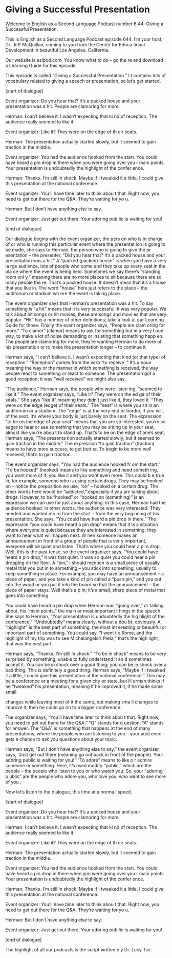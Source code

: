 # Giving a Successful Presentation

Welcome to English as a Second Language Podcast number 6 44: Giving a Successful Presentation.

This is English as a Second Language Podcast episode 644.  I’m your host, Dr. Jeff McQuillan, coming to you from the Center for Educa tional Development in beautiful Los Angeles, California.

Our website is eslpod.com.  You know what to do – go the re and download a Learning Guide for this episode.

This episode is called “Giving a Successful Presentation.”  I t contains lots of vocabulary related to giving a speech or presentation, so let’s get started.

[start of dialogue]

Event organizer:  Do you hear that?  It’s a packed house  and your presentation was a hit.  People are clamoring for more.

Herman:  I can’t believe it.  I wasn’t expecting that ki nd of reception.  The audience really seemed to like it.

Event organizer:  Like it?  They were on the edge of th eir seats.

Herman:  The presentation actually started slowly, but it  seemed to gain traction in the middle.

Event organizer:  You had the audience hooked from the  start.  You could have heard a pin drop in there when you were going over you r main points.  Your presentation is undoubtedly the highlight of the confer ence.

Herman:  Thanks.  I’m still in shock.  Maybe if I tweaked it a little, I could give this presentation at the national conference.

Event organizer:  You’ll have time later to think abou t that.  Right now, you need to get out there for the Q&A.  They’re waiting for yo u.

Herman:  But I don’t have anything else to say.

Event organizer:  Just get out there.  Your adoring pub lic is waiting for you!

 [end of dialogue]

Our dialogue begins with the event organizer, the pers on who is in charge of or who is running this particular event where the presentat ion is going to be made, she says to Herman, the person who is going to give the pr esentation – the presenter, “Did you hear that?  It’s a packed house and your presentation was a hit.”  A “packed (packed) house” is when you have a very la rge audience, lots of people who come and they take up every seat in the pla ce where the event is being held.  Sometimes we say there’s “standing room onl y,” meaning there are no more places to sit because there are so many people the re.  That’s a packed house.  It doesn’t mean that it’s a house that you live in.  The word “house” here just refers to the place – the auditorium or stadium wh ere the event is taking place.

The event organizer says that Herman’s presentation was a  hit.  To say something is “a hit” means that it is very successful; it was very popular.  We talk about hit songs or hit movies; these are songs and movi es that are very popular. “Hit” has a number of other definitions; take a look at  our Learning Guide for those.  Finally the event organizer says, “People are clam oring for more.”  “To clamor” (clamor) means to ask for something but in a very l oud way, to make a lot of noise demanding or insisting that something happ en.  The people are clamoring for more, they’re wanting Herman to do more  of his presentation or to make the presentation longer – to continue it.

Herman says, “I can’t believe it.  I wasn’t expecting that  kind (or that type) of reception.”  “Reception” comes from the verb “to receive .”  It’s a noun meaning the way or the manner in which something is received, the  way people react to something or react to someone.  The presentation got a  good reception; it was “well received” we might also say.

“The audience,” Herman says, the people who were listen ing, “seemed to like it.” The event organizer says, “Like it?  They were on the ed ge of their seats.”  She says “like it” meaning they didn’t just like it, they loved it.  “They were on the edge (edge) of their seats.”  The “seat” is where you sit in  an auditorium or a stadium. The “edge” is at the very end or border, if you will, of the seat.  It’s where your body is just barely on the seat.  The expression “to be on the edge of your seat” means that you are so interested, you’re so eager to hear  or see something that you may be sitting up in your seat, almost like you’re abou t to stand up.  That’s to be on the edge of one’s seat.  Herman says, “The presenta tion actually started slowly, but it seemed to gain traction in the middle.”  The expression “to gain traction” (traction) means to have more success, to get bett er.  To begin to be more well received, that’s to gain traction.

 The event organizer says, “You had the audience hooked fr om the start.”  “To be hooked” (hooked) means to like something and need someth ing, you want more of it; you like it and you want even more.  This could b e true in, for example, someone who is using certain drugs.  They may be hooked on – notice the preposition we use, “on” – hooked on a certain drug.  The other words here would be “addicted,” especially if you are talking about drugs.  However, to be “hooked” or “hooked on (something)” is an expression we can use for just about anything.  In this case, Herman had the audience hooked; in other words, the audience was very interested.  They needed and wanted mo re from the start – from the very beginning of his presentation.  She says, “You could have heard a pin drop in there.”  The expression “you could have heard  a pin drop” means that it is a situation where everyone is quiet because they are  interested in something; they want to hear what will happen next.  W hen someone makes an announcement in front of a group of people that is ver y important, everyone will be quiet and listen.  That’s where you could hear a pi n drop.  Well, this is the past tense, so the event organizer says, “You could have heard a  pin drop,” it was that quiet.  It was so quiet you could hear a pin dropping  on the floor.  A “pin,” I should mention is a small piece of usually metal that you put in to something – you stick into something, usually to keep something in place.  For example, you may have an announcement – a piece of paper, and you take a kind of pin called a “push pin,” and you put into the wood or you put it into the board so that the announcement – the piece of paper stays.  Well that’s a p in; it’s a small, sharp piece of metal that goes into something.

You could have heard a pin drop when Herman was “going  over,” or talking about, his “main points,” the main or most important t hings in the speech.  She says to Herman, “Your presentation is undoubtedly the hig hlight of the conference.”  “Undoubtedly” means clearly, without a dou bt, obviously.  A “highlight” is the best part of something, the most int eresting or beautiful or important part of something.  You could say, “I went t o Rome, and the highlight of my trip was to see Michelangelo’s Pietà,” that’s the high light, that was the best part.

Herman says, “Thanks.  I’m still in shock.”  “To be in shock”  means to be very surprised by something, unable to fully understand it an d sometimes accept it. You can be in shock over a good thing; you can be in shock over a bad thing. This is definitely a good thing.  Herman says, “Maybe if I  tweaked it a little, I could give this presentation at the national conference.”   This may be a conference or a meeting for a given city or state, but H erman thinks if he “tweaked” his presentation, meaning if he improved it, if he made some small

 changes while leaving most of it the same, but making sma ll changes to improve it, then he could go on to a bigger conference.

The organizer says, “You’ll have time later to think abou t that.  Right now, you need to get out there for the Q&A.”  “Q” stands for q uestion; “A” stands for answer.  The “Q&A” is something that happens at the end  of many presentations, where the people who are listening to you – your audi ence – gets a chance to ask you questions about your topic.

Herman says, “But I don’t have anything else to say.”  the event organizer says, “Just get out there (meaning go out back in front of the people).  Your adoring public is waiting for you!”  “To adore” means to like o r admire someone or something.  Here, it’s used modify “public,” which are the people – the people who listen to you or who watch you.  So, your “adoring p ublic” are the people who adore you, who love you, who want to see more of you .

Now let’s listen to the dialogue, this time at a norma l speed.

[start of dialogue]

Event organizer:  Do you hear that?  It’s a packed house  and your presentation was a hit.  People are clamoring for more.

Herman:  I can’t believe it.  I wasn’t expecting that ki nd of reception.  The audience really seemed to like it.

Event organizer:  Like it?  They were on the edge of th eir seats.

Herman:  The presentation actually started slowly, but it  seemed to gain traction in the middle.

Event organizer:  You had the audience hooked from the  start.  You could have heard a pin drop in there when you were going over you r main points.  Your presentation is undoubtedly the highlight of the confer ence.

Herman:  Thanks.  I’m still in shock.  Maybe if I tweaked it a little, I could give this presentation at the national conference.

Event organizer:  You’ll have time later to think abou t that.  Right now, you need to get out there for the Q&A.  They’re waiting for yo u.

Herman:  But I don’t have anything else to say.

 Event organizer:  Just get out there.  Your adoring pub lic is waiting for you!

[end of dialogue]

The highlight of all our podcasts is the script written b y Dr. Lucy Tse.





